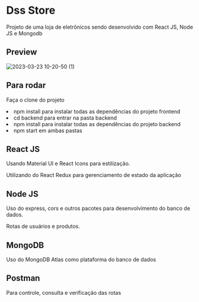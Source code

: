 # Dss Store 
Projeto de uma loja de eletrônicos sendo desenvolvido com React JS, Node JS e Mongodb


## Preview

![2023-03-23 10-20-50 (1)](https://user-images.githubusercontent.com/71342302/227218269-ab8537ba-d973-4a77-93b5-57551b98fce6.gif)


## Para rodar

Faça o clone do projeto

<li>npm install para instalar todas as dependências do projeto frontend</li>

<li>cd backend para entrar na pasta backend</li>

<li>npm install para instalar todas as dependências do projeto backend</li>

<li>npm start em ambas pastas</li>



## React JS
Usando Material UI e React Icons para estilização.

Utilizando do React Redux para gerenciamento de estado da aplicação

## Node JS

Uso do express, cors e outros pacotes para desenvolvimento do banco de dados.

Rotas de usuários e produtos.

## MongoDB

Uso do MongoDB Atlas como plataforma do banco de dados


## Postman

Para controle, consulta e verificação das rotas
